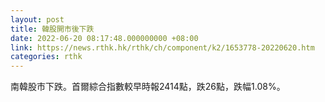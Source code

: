 ```yaml
---
layout: post
title: 韓股開市後下跌
date: 2022-06-20 08:17:48.000000000 +08:00
link: https://news.rthk.hk/rthk/ch/component/k2/1653778-20220620.htm
categories: rthk
---
```


南韓股市下跌。首爾綜合指數較早時報2414點，跌26點，跌幅1.08%。
